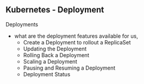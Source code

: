 ## Kubernetes - Deployment

Deployments 
- what are the deployment features available for us,
    - Create a Deployment to rollout a ReplicaSet
    - Updating the Deployment
    - Rolling Back a Deployment
    - Scaling a Deployment
    - Pausing and Resuming a Deployment
    - Deployment Status





